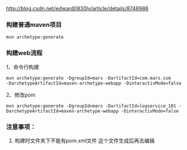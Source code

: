 
http://blog.csdn.net/edward0830ly/article/details/8748986


### 构建普通maven项目 ###

    mvn archetype:generate  



### 构建web流程 ###
1、命令行构建

    mvn archetype:generate -DgroupId=mars -DartifactId=com.mars.ssm 
    -DarchetypeArtifactId=maven-archetype-webapp -DinteractivMode=false


2、修改pom

    mvn archetype:generate -DgroupId=mars -DartifactId=logservice_101 -DarchetypeArtifactId=maven-archetype-webapp -DinteractivMode=false




### 注意事项： ###
1. 构建时文件夹下不能有pom.xml文件  这个文件生成后再去编辑









